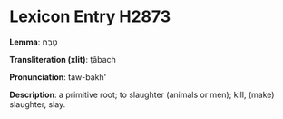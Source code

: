 # Lexicon Entry H2873

**Lemma**: טָבַח

**Transliteration (xlit)**: ṭâbach

**Pronunciation**: taw-bakh'

**Description**:
a primitive root; to slaughter (animals or men); kill, (make) slaughter, slay.
